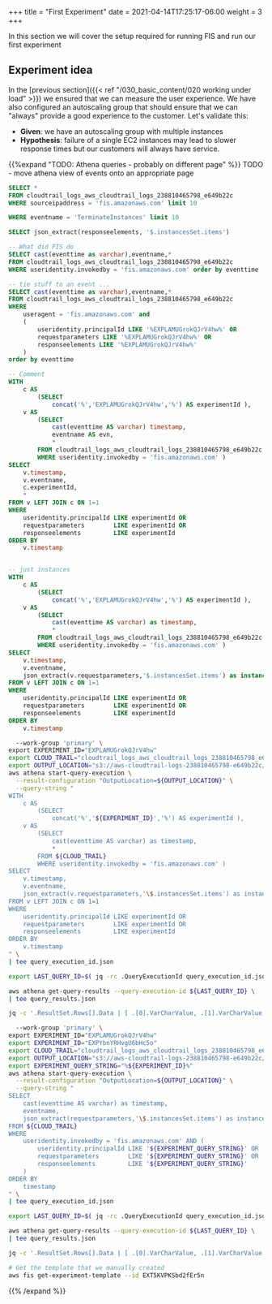 +++
title = "First Experiment"
date =  2021-04-14T17:25:17-06:00
weight = 3
+++

In this section we will cover the setup required for running FIS and run our first experiment

## Experiment idea

In the [previous section]({{< ref "/030_basic_content/020 working under load" >}}) we ensured that we can measure the user experience. We have also configured an autoscaling group that should ensure that we can "always" provide a good experience to the customer. Let's validate this:

* **Given**: we have an autoscaling group with multiple instances
* **Hypothesis**: failure of a single EC2 instances may lead to slower response times but our customers will always have service.


{{%expand "TODO: Athena queries - probably on different page" %}}
TODO - move athena view of events onto an appropriate page

```sql
SELECT *
FROM cloudtrail_logs_aws_cloudtrail_logs_238810465798_e649b22c
WHERE sourceipaddress = 'fis.amazonaws.com' limit 10

WHERE eventname = 'TerminateInstances' limit 10

SELECT json_extract(responseelements, '$.instancesSet.items')

-- What did FIS do
SELECT cast(eventtime as varchar),eventname,*
FROM cloudtrail_logs_aws_cloudtrail_logs_238810465798_e649b22c
WHERE useridentity.invokedby = 'fis.amazonaws.com' order by eventtime

-- tie stuff to an event ...
SELECT cast(eventtime as varchar),eventname,*
FROM cloudtrail_logs_aws_cloudtrail_logs_238810465798_e649b22c
WHERE
    useragent = 'fis.amazonaws.com' and
    (
        useridentity.principalId LIKE '%EXPLAMUGrokQJrV4hw%' OR
        requestparameters LIKE '%EXPLAMUGrokQJrV4hw%' OR
        responseelements LIKE '%EXPLAMUGrokQJrV4hw%'
    )
order by eventtime

-- Comment
WITH
    c AS
        (SELECT
            concat('%','EXPLAMUGrokQJrV4hw','%') AS experimentId ),
    v AS
        (SELECT
            cast(eventtime AS varchar) timestamp,
            eventname AS evn,
            *
        FROM cloudtrail_logs_aws_cloudtrail_logs_238810465798_e649b22c
        WHERE useridentity.invokedby = 'fis.amazonaws.com' )
SELECT
    v.timestamp,
    v.eventname,
    c.experimentId,
    *
FROM v LEFT JOIN c ON 1=1
WHERE
    useridentity.principalId LIKE experimentId OR
    requestparameters        LIKE experimentId OR
    responseelements         LIKE experimentId
ORDER BY
    v.timestamp


-- just instances
WITH
    c AS
        (SELECT
            concat('%','EXPLAMUGrokQJrV4hw','%') AS experimentId ),
    v AS
        (SELECT
            cast(eventtime AS varchar) as timestamp,
            *
        FROM cloudtrail_logs_aws_cloudtrail_logs_238810465798_e649b22c
        WHERE useridentity.invokedby = 'fis.amazonaws.com' )
SELECT
    v.timestamp,
    v.eventname,
    json_extract(v.requestparameters,'$.instancesSet.items') as instance
FROM v LEFT JOIN c ON 1=1
WHERE
    useridentity.principalId LIKE experimentId OR
    requestparameters        LIKE experimentId OR
    responseelements         LIKE experimentId
ORDER BY
    v.timestamp    
```

```bash
  --work-group 'primary' \
export EXPERIMENT_ID="EXPLAMUGrokQJrV4hw"
export CLOUD_TRAIL="cloudtrail_logs_aws_cloudtrail_logs_238810465798_e649b22c"
export OUTPUT_LOCATION="s3://aws-cloudtrail-logs-238810465798-e649b22c/query-results/"
aws athena start-query-execution \
  --result-configuration "OutputLocation=${OUTPUT_LOCATION}" \
  --query-string "
WITH
    c AS
        (SELECT
            concat('%','${EXPERIMENT_ID}','%') AS experimentId ),
    v AS
        (SELECT
            cast(eventtime AS varchar) as timestamp,
            *
        FROM ${CLOUD_TRAIL}
        WHERE useridentity.invokedby = 'fis.amazonaws.com' )
SELECT
    v.timestamp,
    v.eventname,
    json_extract(v.requestparameters,'\$.instancesSet.items') as instance
FROM v LEFT JOIN c ON 1=1
WHERE
    useridentity.principalId LIKE experimentId OR
    requestparameters        LIKE experimentId OR
    responseelements         LIKE experimentId
ORDER BY
    v.timestamp    
" \
| tee query_execution_id.json

export LAST_QUERY_ID=$( jq -rc .QueryExecutionId query_execution_id.json )

aws athena get-query-results --query-execution-id ${LAST_QUERY_ID} \
| tee query_results.json

jq -c '.ResultSet.Rows[].Data | [ .[0].VarCharValue, .[1].VarCharValue, .[2].VarCharValue // "" ] ' query_results.json
```

```bash
  --work-group 'primary' \
export EXPERIMENT_ID="EXPLAMUGrokQJrV4hw"
export EXPERIMENT_ID="EXPYbnYRHvgU6bHc5o"
export CLOUD_TRAIL="cloudtrail_logs_aws_cloudtrail_logs_238810465798_e649b22c"
export OUTPUT_LOCATION="s3://aws-cloudtrail-logs-238810465798-e649b22c/query-results/"
export EXPERIMENT_QUERY_STRING="%${EXPERIMENT_ID}%"
aws athena start-query-execution \
  --result-configuration "OutputLocation=${OUTPUT_LOCATION}" \
  --query-string "
SELECT
    cast(eventtime AS varchar) as timestamp,
    eventname,
    json_extract(requestparameters,'\$.instancesSet.items') as instance
FROM ${CLOUD_TRAIL}
WHERE
    useridentity.invokedby = 'fis.amazonaws.com' AND (
        useridentity.principalId LIKE '${EXPERIMENT_QUERY_STRING}' OR
        requestparameters        LIKE '${EXPERIMENT_QUERY_STRING}' OR
        responseelements         LIKE '${EXPERIMENT_QUERY_STRING}'
    )
ORDER BY
    timestamp    
" \
| tee query_execution_id.json

export LAST_QUERY_ID=$( jq -rc .QueryExecutionId query_execution_id.json )

aws athena get-query-results --query-execution-id ${LAST_QUERY_ID} \
| tee query_results.json

jq -c '.ResultSet.Rows[].Data | [ .[0].VarCharValue, .[1].VarCharValue, .[2].VarCharValue // "" ] ' query_results.json
```

```bash
# Get the template that we manually created
aws fis get-experiment-template --id EXT5KVPKSbd2fEr5n
```

{{% /expand %}}






